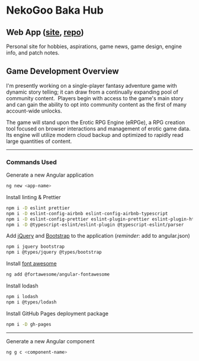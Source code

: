 # NekoGoo Baka Hub

## Web App ([site](https://nekogoo.github.io), [repo](https://github.com/NekoGoo/nekogoo.github.io))

Personal site for hobbies, aspirations, game news, game design, engine info, and patch notes.

## Game Development Overview

I'm presently working on a single-player fantasy adventure game with dynamic story telling; it can draw from a continually expanding pool of community content.&nbsp; Players begin with access to the game's main story and can gain the ability to opt into community content as the first of many account-wide unlocks.

The game will stand upon the Erotic RPG Engine (eRPGe), a RPG creation tool focused on browser interactions and management of erotic game data.&nbsp; Its engine will utilize modern cloud backup and optimized to rapidly read large quantities of content.

---

<!-- ## System Inspirations

> **Game Features**: The rules that govern and guide player actions in relation to the game world's response to them.

- Corruption of Champions [Wiki](https://wiki.smutosaur.us/CoC/Main_Page 'Erotic browser based flash text game')
- Sims 3 [Wikia](http://sims.wikia.com/wiki/The_Sims_Resource 'fan site'), [Relationships](https://strategywiki.org/wiki/The_Sims_3/Relationships 'Basic concepts to relationships in the Sims 3'), [Life States](https://sims.fandom.com/wiki/Life_state 'Special appearance and abilities')

--- -->

### Commands Used

Generate a new Angular application

```bash
ng new <app-name>
```

Install linting & Prettier

```bash
npm i -D eslint prettier
npm i -D eslint-config-airbnb eslint-config-airbnb-typescript
npm i -D eslint-config-prettier eslint-plugin-prettier eslint-plugin-html
npm i -D @typescript-eslint/eslint-plugin @typescript-eslint/parser
```

Add [jQuery](https://jquery.com) and [Bootstrap](https://getbootstrap.com) to the application (_reminder_: add to angular.json)

```bash
npm i jquery bootstrap
npm i @types/jquery @types/bootstrap
```

Install [font awesome](https://www.npmjs.com/package/@fortawesome/angular-fontawesome)

```bash
ng add @fortawesome/angular-fontawesome
```

Install lodash

```bash
npm i lodash
npm i @types/lodash
```

Install GitHub Pages deployment package

```bash
npm i -D gh-pages
```

---

Generate a new Angular component

```bash
ng g c <component-name>
```

